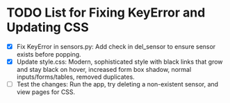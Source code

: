 # TODO List for Fixing KeyError and Updating CSS

- [x] Fix KeyError in sensors.py: Add check in del_sensor to ensure sensor exists before popping.
- [x] Update style.css: Modern, sophisticated style with black links that grow and stay black on hover, increased form box shadow, normal inputs/forms/tables, removed duplicates.
- [ ] Test the changes: Run the app, try deleting a non-existent sensor, and view pages for CSS.

